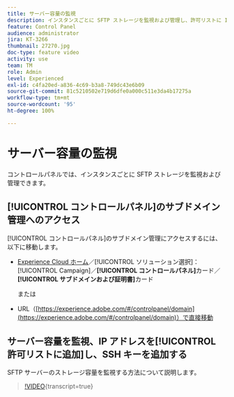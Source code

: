 ```yaml
---
title: サーバー容量の監視
description: インスタンスごとに SFTP ストレージを監視および管理し、許可リストに IP アドレスを追加する方法について説明します。
feature: Control Panel
audience: administrator
jira: KT-3266
thumbnail: 27270.jpg
doc-type: feature video
activity: use
team: TM
role: Admin
level: Experienced
exl-id: c4fa20ed-a836-4c69-b3a8-749dc43e6b09
source-git-commit: 81c5210502e719d6dfe0a000c511e3da4b17275a
workflow-type: tm+mt
source-wordcount: '95'
ht-degree: 100%

---
```


# サーバー容量の監視

コントロールパネルでは、インスタンスごとに SFTP ストレージを監視および管理できます。

## [!UICONTROL コントロールパネル]のサブドメイン管理へのアクセス

[!UICONTROL コントロールパネル]のサブドメイン管理にアクセスするには、以下に移動します。

* [Experience Cloud ホーム](https://experience.adobe.com/#/home)／[!UICONTROL ソリューション選択]：[!UICONTROL Campaign]／**[!UICONTROL コントロールパネル]**&#x200B;カード／**[!UICONTROL サブドメインおよび証明書]**&#x200B;カード

  または
* URL（[https://experience.adobe.com/#/controlpanel/domain](https://experience.adobe.com/#/controlpanel/domain)）で直接移動

## サーバー容量を監視、IP アドレスを[!UICONTROL 許可リストに追加]し、SSH キーを追加する

SFTP サーバーのストレージ容量を監視する方法について説明します。

>[!VIDEO](https://video.tv.adobe.com/v/27270?learn=on){transcript=true}
